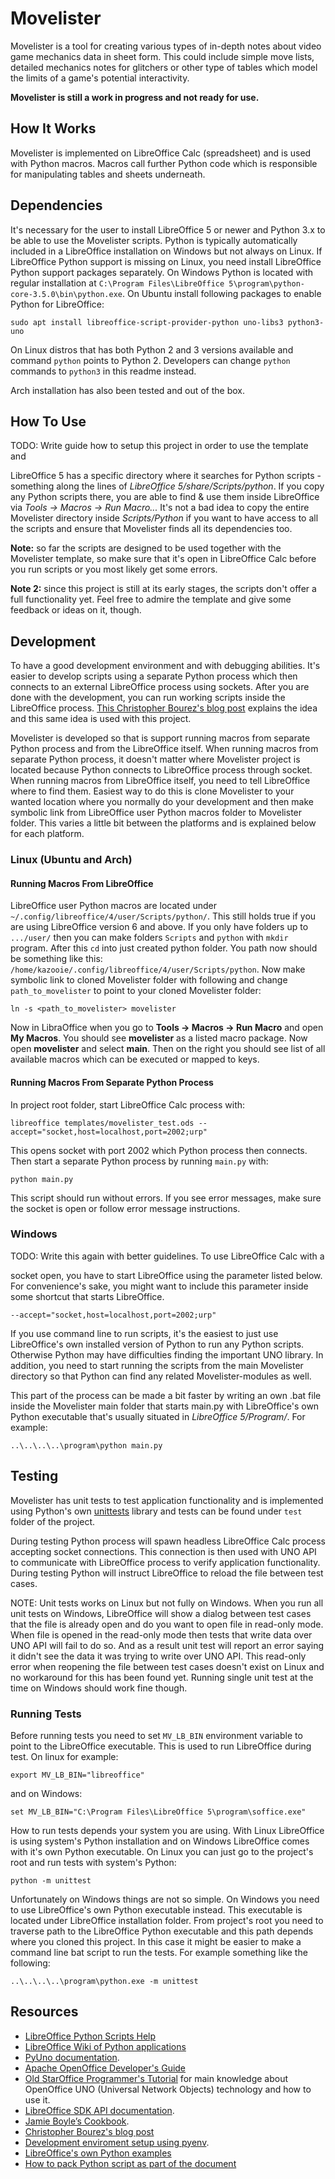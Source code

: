 # Movelister

Movelister is a tool for creating various types of in-depth notes
about video game mechanics data in sheet form. This could include simple
move lists, detailed mechanics notes for glitchers or other type of tables which
model the limits of a game's potential interactivity.

**Movelister is still a work in progress and not ready for use.**

## How It Works

Movelister is implemented on LibreOffice Calc (spreadsheet) and is used with
Python macros. Macros call further Python code which is responsible for
manipulating tables and sheets underneath.

## Dependencies

It's necessary for the user to install LibreOffice 5 or newer and Python 3.x to be able
to use the Movelister scripts. Python is typically automatically included in a
LibreOffice installation on Windows but not always on Linux. If LibreOffice
Python support is missing on Linux, you need install LibreOffice Python support
packages separately. On Windows Python is located with regular installation at
`C:\Program Files\LibreOffice 5\program\python-core-3.5.0\bin\python.exe`. On
Ubuntu install following packages to enable Python for LibreOffice:
```
sudo apt install libreoffice-script-provider-python uno-libs3 python3-uno
```
On Linux distros that has both Python 2 and 3 versions available and command
`python` points to Python 2. Developers can change `python` commands to
`python3` in this readme instead.

Arch installation has also been tested and out of the box.

## How To Use

TODO: Write guide how to setup this project in order to use the template and

LibreOffice 5 has a specific directory where it searches for Python scripts -
something along the lines of *LibreOffice 5/share/Scripts/python*. If you copy
any Python scripts there, you are able to find & use them inside LibreOffice
via *Tools -> Macros -> Run Macro...* It's not a bad idea to copy the entire
Movelister directory inside *Scripts/Python* if you want to have access to all
the scripts and ensure that Movelister finds all its dependencies too.

__Note:__ so far the scripts are designed to be used together with the
Movelister template, so make sure that it's open in LibreOffice Calc before you
run scripts or you most likely get some errors.

__Note 2:__ since this project is still at its early stages, the scripts don't
offer a full functionality yet. Feel free to admire the template and give some
feedback or ideas on it, though.

## Development

To have a good development environment and with debugging abilities. It's
easier to develop scripts using a separate Python process which then connects to
an external LibreOffice process using sockets. After you are done with the
development, you can run working scripts inside the LibreOffice process. [This
Christopher Bourez's blog post](http://christopher5106.github.io/office/2015/12/06/openoffice-libreoffice-automate-your-office-tasks-with-python-macros.html)
explains the idea and this same idea is used with this project.

Movelister is developed so that is support running macros from separate Python
process and from the LibreOffice itself. When running macros from separate
Python process, it doesn't matter where Movelister project is located because
Python connects to LibreOffice process through socket. When running macros from
LibreOffice itself, you need to tell LibreOffice where to find them. Easiest way
to do this is clone Movelister to your wanted location where you normally do
your development and then make symbolic link from LibreOffice user Python macros
folder to Movelister folder. This varies a little bit between the platforms and
is explained below for each platform.

### Linux (Ubuntu and Arch)

#### Running Macros From LibreOffice

LibreOffice user Python macros are located under
`~/.config/libreoffice/4/user/Scripts/python/`. This still holds true if you are
using LibreOffice version 6 and above. If you only have
folders up to `.../user/` then you can make folders `Scripts` and `python` with
`mkdir` program. After this `cd` into just created python folder. You path now
should be something like this:
`/home/kazooie/.config/libreoffice/4/user/Scripts/python`. Now make symbolic
link to cloned Movelister folder with following and change `path_to_movelister`
to point to your cloned Movelister folder:
```
ln -s <path_to_movelister> movelister
```
Now in LibraOffice when you go to **Tools -> Macros -> Run Macro** and open **My
Macros**. You should see **movelister** as a listed macro package. Now open
**movelister** and select **main**. Then on the right you should see list of all
available macros which can be executed or mapped to keys.

#### Running Macros From Separate Python Process

In project root folder, start LibreOffice Calc process with:
```
libreoffice templates/movelister_test.ods --accept="socket,host=localhost,port=2002;urp"
```
This opens socket with port 2002 which Python process then connects. Then start
a separate Python process by running `main.py` with:
```
python main.py
```
This script should run without errors. If you see error messages, make sure the
socket is open or follow error message instructions.

### Windows

TODO: Write this again with better guidelines. To use LibreOffice Calc with a

socket open, you have to start LibreOffice using the parameter listed below.
For convenience's sake, you might want to include this parameter inside some
shortcut that starts LibreOffice.
```
--accept="socket,host=localhost,port=2002;urp"
```
If you use command line to run scripts, it's the easiest to just use
LibreOffice's own installed version of Python to run any Python scripts.
Otherwise Python may have difficulties finding the important UNO library. In
addition, you need to start running the scripts from the main Movelister
directory so that Python can find any related Movelister-modules as well.

This part of the process can be made a bit faster by writing an own .bat file
inside the Movelister main folder that starts main.py with LibreOffice's own
Python executable that's usually situated in *LibreOffice 5/Program/*. For
example:
```
..\..\..\..\program\python main.py
```

## Testing

Movelister has unit tests to test application functionality and is implemented
using Python's own [unittests](https://docs.python.org/3/library/unittest.html)
library and tests can be found under `test` folder of the project.

During testing Python process will spawn headless LibreOffice Calc process
accepting socket connections. This connection is then used with UNO API to
communicate with LibreOffice process to verify application functionality.
During testing Python will instruct LibreOffice to reload the file between test
cases.

NOTE: Unit tests works on Linux but not fully on Windows. When you run all unit
tests on Windows, LibreOffice will show a dialog between test cases that the
file is already open and do you want to open file in read-only mode. When file
is opened in the read-only mode then tests that write data over UNO API will
fail to do so. And as a result unit test will report an error saying it didn't
see the data it was trying to write over UNO API. This read-only error when
reopening the file between test cases doesn't exist on Linux and no workaround
for this has been found yet. Running single unit test at the time on Windows
should work fine though.

### Running Tests

Before running tests you need to set `MV_LB_BIN` environment variable to point
to the LibreOffice executable. This is used to run LibreOffice during test. On
linux for example:

```
export MV_LB_BIN="libreoffice"
```

and on Windows:

```
set MV_LB_BIN="C:\Program Files\LibreOffice 5\program\soffice.exe"
```

How to run tests depends your system you are using. With Linux LibreOffice is
using system's Python installation and on Windows LibreOffice comes with it's
own Python executable. On Linux you can just go to the project's root and run
tests with system's Python:

```
python -m unittest
```

Unfortunately on Windows things are not so simple.  On Windows you need to use
LibreOffice's own Python executable instead. This executable is located under
LibreOffice installation folder. From project's root you need to traverse path
to the LibreOffice Python executable and this path depends where you cloned this
project. In this case it might be easier to make a command line bat script to
run the tests. For example something like the following:

```
..\..\..\..\program\python.exe -m unittest
```

## Resources

* [LibreOffice Python Scripts Help](https://help.libreoffice.org/6.3/en-US/text/sbasic/python/main0000.html)
* [LibreOffice Wiki of Python applications](https://wiki.documentfoundation.org/Macros/Python_Design_Guide)
* [PyUno documentation](http://www.openoffice.org/udk/python/python-bridge.html).
* [Apache OpenOffice Developer's Guide](https://wiki.openoffice.org/wiki/Documentation/DevGuide/OpenOffice.org_Developers_Guide)
* [Old StarOffice Programmer's Tutorial](https://www.openoffice.org/api/basic/man/tutorial/tutorial.pdf)
for main knowledge about OpenOffice UNO (Universal Network Objects) technology and how to use it.
* [LibreOffice SDK API documentation](https://api.libreoffice.org/docs/idl/ref/index.html).
* [Jamie Boyle’s Cookbook](https://documenthacker.files.wordpress.com/2013/07/writing_documents-_for_software_engineers_v0002.pdf).
* [Christopher Bourez's blog post](http://christopher5106.github.io/office/2015/12/06/openoffice-libreoffice-automate-your-office-tasks-with-python-macros.html)
* [Development enviroment setup using pyenv](https://gist.github.com/thekalinga/b74056272cb1afdabf529a332ff0f517).
* [LibreOffice's own Python examples](https://cgit.freedesktop.org/libreoffice/core/tree/pyuno/demo)
* [How to pack Python script as part of the document](https://wiki.openoffice.org/wiki/Python_as_a_macro_language)
